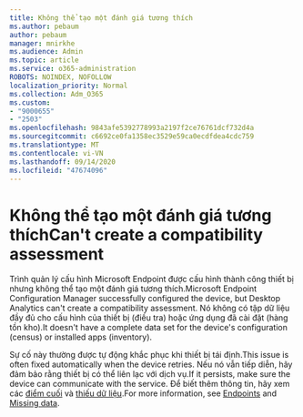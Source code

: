 ```yaml
---
title: Không thể tạo một đánh giá tương thích
ms.author: pebaum
author: pebaum
manager: mnirkhe
ms.audience: Admin
ms.topic: article
ms.service: o365-administration
ROBOTS: NOINDEX, NOFOLLOW
localization_priority: Normal
ms.collection: Adm_O365
ms.custom:
- "9000655"
- "2503"
ms.openlocfilehash: 9843afe5392778993a2197f2ce76761dcf732d4a
ms.sourcegitcommit: c6692ce0fa1358ec3529e59ca0ecdfdea4cdc759
ms.translationtype: MT
ms.contentlocale: vi-VN
ms.lasthandoff: 09/14/2020
ms.locfileid: "47674096"
---
```

# <a name="cant-create-a-compatibility-assessment"></a><span data-ttu-id="3fa9f-102">Không thể tạo một đánh giá tương thích</span><span class="sxs-lookup"><span data-stu-id="3fa9f-102">Can't create a compatibility assessment</span></span>

<span data-ttu-id="3fa9f-103">Trình quản lý cấu hình Microsoft Endpoint được cấu hình thành công thiết bị nhưng không thể tạo một đánh giá tương thích.</span><span class="sxs-lookup"><span data-stu-id="3fa9f-103">Microsoft Endpoint Configuration Manager successfully configured the device, but Desktop Analytics can't create a compatibility assessment.</span></span> <span data-ttu-id="3fa9f-104">Nó không có tập dữ liệu đầy đủ cho cấu hình của thiết bị (điều tra) hoặc ứng dụng đã cài đặt (hàng tồn kho).</span><span class="sxs-lookup"><span data-stu-id="3fa9f-104">It doesn't have a complete data set for the device's configuration (census) or installed apps (inventory).</span></span>

<span data-ttu-id="3fa9f-105">Sự cố này thường được tự động khắc phục khi thiết bị tái định.</span><span class="sxs-lookup"><span data-stu-id="3fa9f-105">This issue is often fixed automatically when the device retries.</span></span> <span data-ttu-id="3fa9f-106">Nếu nó vẫn tiếp diễn, hãy đảm bảo rằng thiết bị có thể liên lạc với dịch vụ.</span><span class="sxs-lookup"><span data-stu-id="3fa9f-106">If it persists, make sure the device can communicate with the service.</span></span> <span data-ttu-id="3fa9f-107">Để biết thêm thông tin, hãy xem các [điểm cuối](https://docs.microsoft.com/configmgr/desktop-analytics/enable-data-sharing#endpoints) và [thiếu dữ liệu](https://docs.microsoft.com/configmgr/desktop-analytics/monitor-connection-health#missing-data).</span><span class="sxs-lookup"><span data-stu-id="3fa9f-107">For more information, see [Endpoints](https://docs.microsoft.com/configmgr/desktop-analytics/enable-data-sharing#endpoints) and [Missing data](https://docs.microsoft.com/configmgr/desktop-analytics/monitor-connection-health#missing-data).</span></span>
